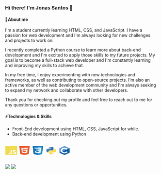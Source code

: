 ### Hi there! I'm Jonas Santos 👋

<form>
  <h4>🖖About me</h4>
  <p>
I'm a student currently learning HTML, CSS, and JavaScript. I have a passion for web development and I'm always looking for new challenges and projects to work on.

I recently completed a Python course to learn more about back-end development and I'm excited to apply those skills to my future projects. My goal is to become a full-stack web developer and I'm constantly learning and improving my skills to achieve that.

In my free time, I enjoy experimenting with new technologies and frameworks, as well as contributing to open-source projects. I'm also an active member of the web development community and I'm always seeking to expand my network and collaborate with other developers.

Thank you for checking out my profile and feel free to reach out to me for any questions or opportunities.
  </p>
  
  <h4>⚡Technologies & Skills</h4>
  <ul>
    <li>Front-End development using HTML, CSS, JavaScript for while.</li>
    <li>Back-end development using Python</li>
  </ul>
 </form>

<div style="display: inline_block"><br>
  <img align="center" alt="Rafa-Js" height="30" width="40" src="https://raw.githubusercontent.com/devicons/devicon/master/icons/javascript/javascript-plain.svg">
  <img align="center" alt="Rafa-HTML" height="30" width="40" src="https://raw.githubusercontent.com/devicons/devicon/master/icons/html5/html5-original.svg">
  <img align="center" alt="Rafa-CSS" height="30" width="40" src="https://raw.githubusercontent.com/devicons/devicon/master/icons/css3/css3-original.svg">
  <img align="center" alt="Rafa-Python" height="30" width="40" src="https://raw.githubusercontent.com/devicons/devicon/master/icons/python/python-original.svg">
  <img align="center" alt="Rafa-Python" height="30" width="40" src="https://raw.githubusercontent.com/devicons/devicon/master/icons/c/c-original.svg">
</div>
  
  ##
 
<div> 
  <a href="https://instagram.com/jonass.sant0s" target="_blank"><img src="https://img.shields.io/badge/-Instagram-%23E4405F?style=for-the-badge&logo=instagram&logoColor=white" target="_blank"></a>
  <a href="https://www.linkedin.com/in/jonassant0s/" target="_blank"><img src="https://img.shields.io/badge/LinkedIn-0077B5?style=for-the-badge&logo=linkedin&logoColor=white" target="_blank"></a>
 
</div>
